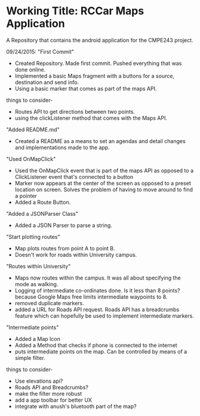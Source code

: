 Working Title: RCCar Maps Application
=====================================

A Repository that contains the android application for the CMPE243 project.

09/24/2015: "First Commit"
- Created Repository. Made first commit. Pushed everything that was done online.
- Implemented a basic Maps fragment with a buttons for a source, destination and send info.
- Using a basic marker that comes as part of the maps API.

things to consider-
- Routes API to get directions between two points.
- using the clickListener method that comes with the Maps API.

"Added README.md"
- Created a README as a means to set an agendas and detail changes and implementations made to the app.		

"Used OnMapClick"
- Used the OnMapClick event that is part of the maps API as opposed to a ClickListener event that's connected to a button
- Marker now appears at the center of the screen as opposed to a preset location on screen. Solves the problem of having to move around to find a pointer
- Added a Route Button.

"Added a JSONParser Class"
- Added a JSON Parser to parse a string.

"Start plotting routes"
- Map plots routes from point A to point B.
- Doesn't work for roads within University campus.


"Routes within University"
- Maps now routes within the campus. It was all about specifying the mode as walking.
- Logging of intermediate co-ordinates done. Is it less than 8 points? because Google Maps free limits intermediate waypoints to 8.
- removed duplicate markers.
- added a URL for Roads API request. Roads API has a breadcrumbs feature which can hopefully be used to implement intermediate markers.

"Intermediate points"
- Added a Map Icon
- Added a Method that checks if phone is connected to the internet
- puts intermediate points on the map. Can be controlled by means of a simple filter. 

things to consider-
- Use elevations api?
- Roads API and Breadcrumbs?
- make the filter more robust
- add a app toolbar for better UX
- integrate with anush's bluetooth part of the map?

